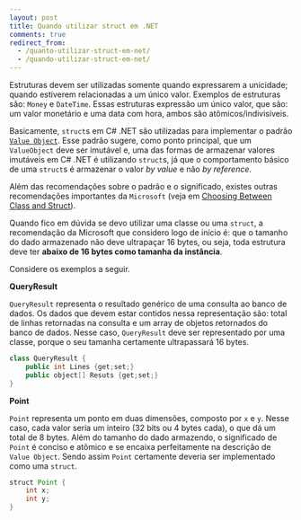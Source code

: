 ```yaml
---
layout: post
title: Quando utilizar struct em .NET
comments: true
redirect_from:
  - /quanto-utilizar-struct-em-net/
  - /quando-utilizar-struct-em-net/
---
```


Estruturas devem ser utilizadas somente quando expressarem a unicidade; quando estiverem relacionadas a um único valor. Exemplos de estruturas são: `Money` e `DateTime`. Essas estruturas expressão um único valor, que são: um valor monetário e uma data com hora, ambos são atômicos/indivisíveis.

Basicamente, `struct`s em C# .NET são utilizadas para implementar o padrão [`Value Object`][1]. Esse padrão sugere, como ponto principal, que um `ValueObject` deve ser imutável e, uma das formas de armazenar valores imutáveis em C# .NET é utilizando `struct`s, já que o comportamento básico de uma `struct`s é armazenar o valor _by value_ e não _by reference_.

Além das recomendações sobre o padrão e o significado, existes outras recomendações importantes da `Microsoft` (veja em [Choosing Between Class and Struct][2]).

Quando fico em dúvida se devo utilizar uma classe ou uma `struct`, a recomendação da Microsoft que considero logo de início é: que o tamanho do dado armazenado não deve ultrapaçar 16 bytes, ou seja, toda estrutura deve ter **abaixo de 16 bytes como tamanha da instância**.


Considere os exemplos a seguir.

**QueryResult**

`QueryResult` representa o resultado genérico de uma consulta ao banco de dados. Os dados que devem estar contidos nessa representação são:  total de linhas retornadas na consulta e um array de objetos retornados do banco de dados. Nesse caso, `QueryResult` deve ser representado por uma classe, porque o seu tamanha certamente ultrapassará 16 bytes.

```java
class QueryResult {
    public int Lines {get;set;}
    public object[] Resuts {get;set;}
}
```


**Point**

`Point` representa um ponto em duas dimensões, composto por `x` e `y`. Nesse caso, cada valor seria um inteiro (32 bits ou 4 bytes cada), o que dá um total de 8 bytes. Além do tamanho do dado armazendo, o significado de `Point` é conciso e atômico e se encaixa perfeitamente na descrição de `Value Object`. Sendo assim `Point` certamente deveria ser implementado como uma `struct`.

```java
struct Point {
    int x;
    int y;
}

```

 [1]: http://martinfowler.com/bliki/ValueObject.html
 [2]: http://msdn.microsoft.com/en-us/library/ms229017%28v=vs.110%29.aspx

